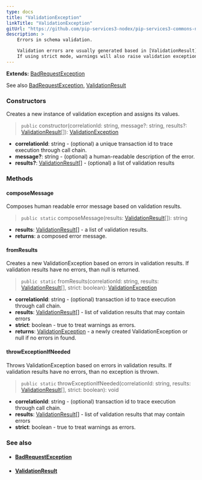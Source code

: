 ```yaml
---
type: docs
title: "ValidationException"
linkTitle: "ValidationException"
gitUrl: "https://github.com/pip-services3-nodex/pip-services3-commons-nodex"
description: >
    Errors in schema validation.

    Validation errors are usually generated based in [ValidationResult](../validation_result).
    If using strict mode, warnings will also raise validation exceptions.
---
```


**Extends:** [BadRequestException](../../errors/bad_request_exception)

See also [BadRequestException](../../errors/bad_request_exception), [ValidationResult](../validation_result)

### Constructors
Creates a new instance of validation exception and assigns its values.  

> `public` constructor(correlationId: string, message?: string, results?: [ValidationResult](../validation_result)[]): [ValidationException]()

- **correlationId**: string - (optional) a unique transaction id to trace execution through call chain.
- **message?**: string - (optional) a human-readable description of the error.
- **results?**: [ValidationResult](../validation_result)[] - (optional) a list of validation results


### Methods

#### composeMessage
Composes human readable error message based on validation results.  

> `public static` composeMessage(results: [ValidationResult](../validation_result)[]): string

- **results**: [ValidationResult](../validation_result)[] - a list of validation results.
- **returns**: a composed error message.


#### fromResults
Creates a new ValidationException based on errors in validation results.
If validation results have no errors, than null is returned.

> `public static` fromResults(correlationId: string, results: [ValidationResult](../validation_result)[], strict: boolean): [ValidationException]()

- **correlationId**: string - (optional) transaction id to trace execution through call chain.
- **results**: [ValidationResult](../validation_result)[] -  list of validation results that may contain errors
- **strict**: boolean - true to treat warnings as errors.
- **returns**: [ValidationException]() - a newly created ValidationException or null if no errors in found.

#### throwExceptionIfNeeded
Throws ValidationException based on errors in validation results.
If validation results have no errors, than no exception is thrown.

> `public static` throwExceptionIfNeeded(correlationId: string, results: [ValidationResult](../validation_result)[], strict: boolean): void

- **correlationId**: string - (optional) transaction id to trace execution through call chain.
- **results**: [ValidationResult](../validation_result)[] - list of validation results that may contain errors
- **strict**: boolean - true to treat warnings as errors.



### See also
- #### [BadRequestException](../../errors/bad_request_exception)
- #### [ValidationResult](../validation_result)
